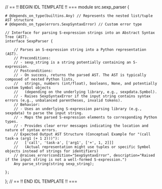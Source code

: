 // == !! BEGIN IDL TEMPLATE !! ===
module src.sexp_parser {

    # @depends_on_type(builtins.Any) // Represents the nested list/tuple AST structure
    # @depends_on_type(errors.SexpSyntaxError) // Custom error type

    // Interface for parsing S-expression strings into an Abstract Syntax Tree (AST).
    interface SexpParser {

        // Parses an S-expression string into a Python representation (AST).
        // Preconditions:
        // - sexp_string is a string potentially containing an S-expression.
        // Postconditions:
        // - On success, returns the parsed AST. The AST is typically composed of nested Python lists,
        //   strings, numbers (int/float), booleans, None, and potentially custom Symbol objects
        //   (depending on the underlying library, e.g., sexpdata.Symbol).
        // - Raises SexpSyntaxError if the input string contains syntax errors (e.g., unbalanced parentheses, invalid tokens).
        // Behavior:
        // - Uses an underlying S-expression parsing library (e.g., sexpdata) to parse the input string.
        // - Maps the parsed S-expression elements to corresponding Python types.
        // - Provides clear error messages indicating the location and nature of syntax errors.
        // Expected Output AST Structure (Conceptual Example for "(call task-a (arg1 (+ 1 2)))"):
        //   ['call', 'task-a', ['arg1', ['+', 1, 2]]]
        //   (Actual representation might use tuples or specific Symbol objects instead of strings for identifiers)
        // @raises_error(condition="SexpSyntaxError", description="Raised if the input string is not a well-formed S-expression.")
        Any parse_string(string sexp_string);

    };
};
// == !! END IDL TEMPLATE !! ===
